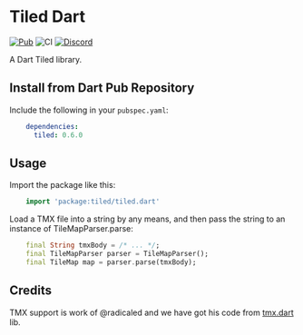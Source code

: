 # Tiled Dart

[![Pub](https://img.shields.io/pub/v/tiled.svg?style=popout)](https://pub.dartlang.org/packages/tiled) ![CI](https://github.com/flame-engine/tiled.dart/workflows/CI/badge.svg?branch=master&event=push) [![Discord](https://img.shields.io/discord/509714518008528896.svg)](https://discord.gg/pxrBmy4)

A Dart Tiled library.

## Install from Dart Pub Repository

Include the following in your `pubspec.yaml`:

```yaml
    dependencies:
      tiled: 0.6.0
```

## Usage

Import the package like this:

```dart
    import 'package:tiled/tiled.dart'
```

Load a TMX file into a string by any means, and then pass the string to an instance of TileMapParser.parse:

```dart
    final String tmxBody = /* ... */;
    final TileMapParser parser = TileMapParser();
    final TileMap map = parser.parse(tmxBody);
```

## Credits

TMX support is work of @radicaled and we have got his code from [tmx.dart](https://github.com/radicaled/tmx.dart) lib.

